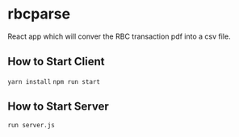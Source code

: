 # rbcparse

React app which will conver the RBC transaction pdf into a csv file.

## How to Start Client
```yarn install```
```npm run start```

## How to Start Server
```run server.js```
